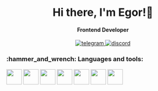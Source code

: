 <div id="header" align="center">
    <h1>Hi there, I'm Egor!👋</h1>
    <h4>Frontend Developer</h4>
  </div>

  <div id="social" align="center">
    <a href="https://t.me/egorRe7">
      <img src="https://img.shields.io/badge/telegram-blue?logo=telegram&logoColor=white&style=for-the-badge"
        alt="telegram">
    </a>
    <a href="https://discordapp.com/users/1086168108575760445/">
      <img src="https://img.shields.io/badge/discord-blue?logo=discord&logoColor=white&style=for-the-badge"
        alt="discord">
    </a>
  </div>

  <h3>:hammer_and_wrench: Languages and tools:</h3>
  <div id="icons">
    <img src="https://cdn.jsdelivr.net/gh/devicons/devicon@latest/icons/javascript/javascript-original.svg" width="40"
      height="40" />
    <img src="https://cdn.jsdelivr.net/gh/devicons/devicon@latest/icons/html5/html5-original.svg" width="40"
      height="40" />
    <img src="https://cdn.jsdelivr.net/gh/devicons/devicon@latest/icons/css3/css3-original.svg" width="40"
      height="40" />
    <img src="https://cdn.jsdelivr.net/gh/devicons/devicon@latest/icons/sass/sass-original.svg" width="40"
      height="40" />
    <img src="https://cdn.jsdelivr.net/gh/devicons/devicon@latest/icons/git/git-original-wordmark.svg" width="40"
      height="40" />
    <img src="https://cdn.jsdelivr.net/gh/devicons/devicon@latest/icons/gulp/gulp-plain.svg" width="40" height="40" />
    <img src="https://cdn.jsdelivr.net/gh/devicons/devicon@latest/icons/vitejs/vitejs-original.svg" width="40"
      height="40" />
  </div>
